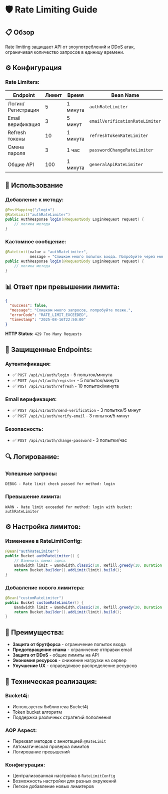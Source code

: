 # 🛡️ Rate Limiting Guide

## 📋 Обзор

Rate limiting защищает API от злоупотреблений и DDoS атак, ограничивая количество запросов в единицу времени.

## ⚙️ Конфигурация

### **Rate Limiters:**

| Endpoint | Лимит | Время | Bean Name |
|----------|-------|-------|-----------|
| Логин/Регистрация | 5 | 1 минута | `authRateLimiter` |
| Email верификация | 3 | 5 минут | `emailVerificationRateLimiter` |
| Refresh токены | 10 | 1 минута | `refreshTokenRateLimiter` |
| Смена пароля | 3 | 1 час | `passwordChangeRateLimiter` |
| Общие API | 100 | 1 минута | `generalApiRateLimiter` |

## 🔧 Использование

### **Добавление к методу:**
```java
@PostMapping("/login")
@RateLimit("authRateLimiter")
public AuthResponse login(@RequestBody LoginRequest request) {
    // логика метода
}
```

### **Кастомное сообщение:**
```java
@RateLimit(value = "authRateLimiter", 
           message = "Слишком много попыток входа. Попробуйте через минуту.")
public AuthResponse login(@RequestBody LoginRequest request) {
    // логика метода
}
```

## 📊 Ответ при превышении лимита:

```json
{
  "success": false,
  "message": "Слишком много запросов, попробуйте позже.",
  "errorCode": "RATE_LIMIT_EXCEEDED",
  "timestamp": "2025-08-16T22:50:00"
}
```

**HTTP Status:** `429 Too Many Requests`

## 🎯 Защищенные Endpoints:

### **Аутентификация:**
- ✅ `POST /api/v1/auth/login` - 5 попыток/минута
- ✅ `POST /api/v1/auth/register` - 5 попыток/минута
- ✅ `POST /api/v1/auth/refresh` - 10 попыток/минута

### **Email верификация:**
- ✅ `POST /api/v1/auth/send-verification` - 3 попытки/5 минут
- ✅ `POST /api/v1/auth/verify-email` - 3 попытки/5 минут

### **Безопасность:**
- ✅ `POST /api/v1/auth/change-password` - 3 попытки/час

## 🔍 Логирование:

### **Успешные запросы:**
```
DEBUG - Rate limit check passed for method: login
```

### **Превышение лимита:**
```
WARN - Rate limit exceeded for method: login with bucket: authRateLimiter
```

## ⚙️ Настройка лимитов:

### **Изменение в RateLimitConfig:**
```java
@Bean("authRateLimiter")
public Bucket authRateLimiter() {
    // Изменить лимит здесь
    Bandwidth limit = Bandwidth.classic(10, Refill.greedy(10, Duration.ofMinutes(1)));
    return Bucket.builder().addLimit(limit).build();
}
```

### **Добавление нового лимитера:**
```java
@Bean("customRateLimiter")
public Bucket customRateLimiter() {
    Bandwidth limit = Bandwidth.classic(20, Refill.greedy(20, Duration.ofMinutes(1)));
    return Bucket.builder().addLimit(limit).build();
}
```

## 🚀 Преимущества:

- **Защита от брутфорса** - ограничение попыток входа
- **Предотвращение спама** - ограничение отправки email
- **Защита от DDoS** - общие лимиты на API
- **Экономия ресурсов** - снижение нагрузки на сервер
- **Улучшение UX** - справедливое распределение ресурсов

## 🔧 Техническая реализация:

### **Bucket4j:**
- Используется библиотека Bucket4j
- Token bucket алгоритм
- Поддержка различных стратегий пополнения

### **AOP Aspect:**
- Перехват методов с аннотацией `@RateLimit`
- Автоматическая проверка лимитов
- Логирование превышений

### **Конфигурация:**
- Централизованная настройка в `RateLimitConfig`
- Возможность настройки для разных окружений
- Легкое добавление новых лимитеров